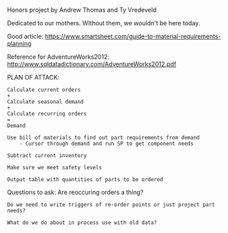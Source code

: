 Honors project by Andrew Thomas and Ty Vredeveld

Dedicated to our mothers. WIthout them, we wouldn't be here today.

Good article: https://www.smartsheet.com/guide-to-material-requirements-planning

Reference for AdventureWorks2012: http://www.sqldatadictionary.com/AdventureWorks2012.pdf

PLAN OF ATTACK:

	Calculate current orders
	+
	Calculate seasonal demand
	+
	Calculate recurring orders
	=
	Demand
	
	Use bill of materials to find out part requirements from demand
		- Cursor through demand and run SP to get component needs
	
	Subtract current inventory
	
	Make sure we meet safety levels
	
	Output table with quantities of parts to be ordered
	
Questions to ask:
	Are reoccuring orders a thing?
	
	Do we need to write triggers of re-order points or just project part needs?
	
	What do we do about in process use with old data?